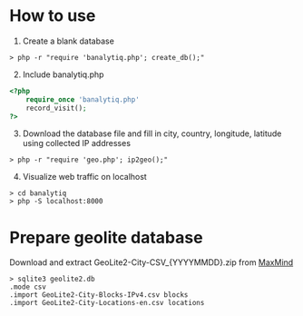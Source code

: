# How to use
1. Create a blank database
```
> php -r "require 'banalytiq.php'; create_db();"
```

2. Include banalytiq.php 
```php
<?php
    require_once 'banalytiq.php'
    record_visit();
?>
```

3. Download the database file and fill in city, country, longitude, latitude using collected IP addresses
```
> php -r "require 'geo.php'; ip2geo();"
```

4. Visualize web traffic on localhost
```
> cd banalytiq
> php -S localhost:8000
```

# Prepare geolite database
Download and extract GeoLite2-City-CSV_{YYYYMMDD}.zip from [MaxMind](https://dev.maxmind.com)
```
> sqlite3 geolite2.db
.mode csv
.import GeoLite2-City-Blocks-IPv4.csv blocks
.import GeoLite2-City-Locations-en.csv locations
```
